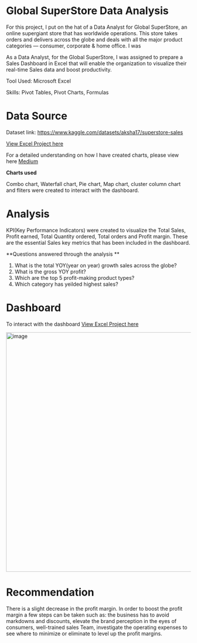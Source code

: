 # Global SuperStore Data Analysis 

For this project, I put on the hat of a Data Analyst for Global SuperStore, an online supergiant store that has worldwide operations. This store takes orders and delivers across the globe and deals with all the major product categories — consumer, corporate & home office. I was 

As a Data Analyst, for the Global SuperStore, I was assigned to prepare a Sales Dashboard in Excel that will enable the organization to visualize their real-time Sales data and boost productivity. 


Tool Used: Microsoft Excel

Skills: Pivot Tables, Pivot Charts, Formulas
  
# Data Source

Dataset link: https://www.kaggle.com/datasets/aksha17/superstore-sales 

[View Excel Project here](https://github.com/divyapasa/Global_SuperStore/blob/main/Global_SuperStore.xlsb)

For a detailed understanding on how I have created charts, please view here [Medium](https://medium.com/@divyalakshmi.pasa/ms-excel-project-global-superstore-data-analysis-908d49be580b)

**Charts used**

Combo chart, Waterfall chart, Pie chart, Map chart, cluster column chart and fliters were created to interact with the dashboard.

# Analysis

KPI(Key Performance Indicators) were created to visualize the Total Sales, Profit earned, Total Quantity ordered, Total orders and Profit margin. These are the essential Sales key metrics that has been included in the dashboard.

**Questions answered through the analysis **
1. What is the total YOY(year on year) growth sales across the globe?
2. What is the gross YOY profit?
3. Which are the top 5 profit-making product types? 
4. Which category has yeilded highest sales?


# Dashboard

To interact with the dashboard [View Excel Project here](https://github.com/divyapasa/Global_SuperStore/blob/main/Global_SuperStore.xlsb)

<img width="653" alt="image" src="https://user-images.githubusercontent.com/54399391/210023108-0a276581-c083-4205-9bed-dcf1ba1c80d5.png">

# Recommendation

There is a slight decrease in the profit margin. In order to boost the profit margin a few steps can be taken such as: the business has to avoid markdowns and discounts, elevate the brand perception in the eyes of consumers, well-trained sales Team, investigate the operating expenses to see where to minimize or eliminate to level up the profit margins. 





